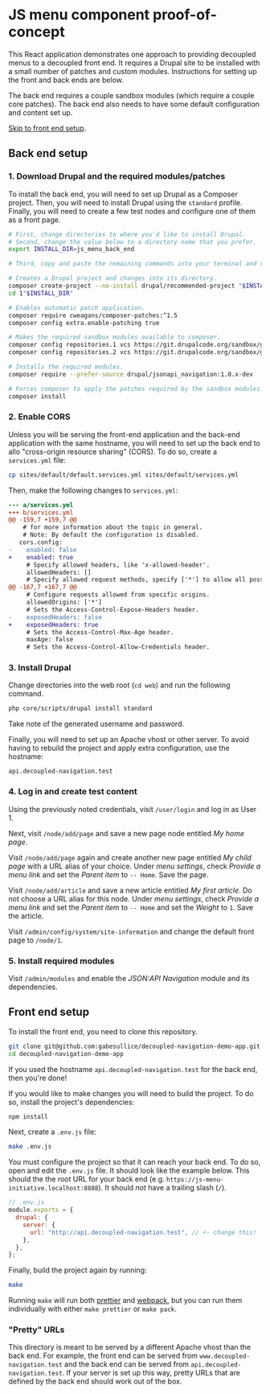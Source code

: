 JS menu component proof-of-concept
===

This React application demonstrates one approach to providing decoupled menus
to a decoupled front end. It requires a Drupal site to be installed with a
small number of patches and custom modules. Instructions for setting up the
front and back ends are below.

The back end requires a couple sandbox modules (which require a couple core
patches). The back end also needs to have some default configuration and
content set up.

[Skip to front end setup](#front-end-setup).

## Back end setup

### 1. Download Drupal and the required modules/patches

To install the back end, you will need to set up Drupal as a Composer project.
Then, you will need to install Drupal using the `standard` profile. Finally,
you will need to create a few test nodes and configure one of them as a front
page.

```sh
# First, change directories to where you'd like to install Drupal.
# Second, change the value below to a directory name that you prefer.
export INSTALL_DIR=js_menu_back_end

# Third, copy and paste the remaining commands into your terminal and run them.

# Creates a Drupal project and changes into its directory.
composer create-project --no-install drupal/recommended-project "$INSTALL_DIR"
cd 1"$INSTALL_DIR"

# Enables automatic patch application.
composer require cweagans/composer-patches:^1.5
composer config extra.enable-patching true

# Makes the required sandbox modules available to composer.
composer config repositories.1 vcs https://git.drupalcode.org/sandbox/gabesullice-3175825.git
composer config repositories.2 vcs https://git.drupalcode.org/sandbox/gabesullice-3175828.git

# Installs the required modules.
composer require --prefer-source drupal/jsonapi_navigation:1.0.x-dev

# Forces composer to apply the patches required by the sandbox modules.
composer install
```

### 2. Enable CORS

Unless you will be serving the front-end application and the back-end
application with the same hostname, you will need to set up the back end to
allo "cross-origin resource sharing" (CORS). To do so, create a `services.yml`
file:

```sh
cp sites/default/default.services.yml sites/default/services.yml
```

Then, make the following changes to `services.yml`:

```diff
--- a/services.yml
+++ b/services.yml
@@ -159,7 +159,7 @@
    # for more information about the topic in general.
    # Note: By default the configuration is disabled.
   cors.config:
-    enabled: false
+    enabled: true
     # Specify allowed headers, like 'x-allowed-header'.
     allowedHeaders: []
     # Specify allowed request methods, specify ['*'] to allow all possible ones.
@@ -167,7 +167,7 @@
     # Configure requests allowed from specific origins.
     allowedOrigins: ['*']
     # Sets the Access-Control-Expose-Headers header.
-    exposedHeaders: false
+    exposedHeaders: true
     # Sets the Access-Control-Max-Age header.
     maxAge: false
     # Sets the Access-Control-Allow-Credentials header.
```

### 3. Install Drupal

Change directories into the web root (`cd web`) and run the following command.

```sh
php core/scripts/drupal install standard
```

Take note of the generated username and password.

Finally, you will need to set up an Apache vhost or other server. To avoid
having to rebuild the project and apply extra configuration, use the hostname:

```
api.decoupled-navigation.test
```

### 4. Log in and create test content

Using the previously noted credentials, visit `/user/login` and log in as User
1.

Next, visit `/node/add/page` and save a new page node entitled _My home page_.

Visit  `/node/add/page` again and create another new page entitled _My child
page_ with a URL alias of your choice. Under _menu settings_, check _Provide a
menu link_ and set the _Parent item_ to `-- Home`. Save the page.

Visit  `/node/add/article` and save a new article entitled _My first article_.
Do not choose a URL alias for this node. Under _menu settings_, check _Provide
a menu link_ and set the _Parent item_ to `-- Home` and set the _Weight_ to
`1`. Save the article.

Visit `/admin/config/system/site-information` and change the default front page
to `/node/1`.

### 5. Install required modules

Visit `/admin/modules` and enable the _JSON:API Navigation_ module and its
dependencies.

## Front end setup

To install the front end, you need to clone this repository.

```sh
git clone git@github.com:gabesullice/decoupled-navigation-demo-app.git
cd decoupled-navigation-demo-app
```

If you used the hostname `api.decoupled-navigation.test` for the back end, then
you're done!

If you would like to make changes you will need to build the project. To do so,
install the project's dependencies:

```sh
npm install
```

Next, create a `.env.js` file:

```sh
make .env.js
```

You must configure the project so that it can reach your back end. To do so,
open and edit the `.env.js` file. It should look like the example below. This
should the the root URL for your back end (e.g.
`https://js-menu-initiative.localhost:8888`).  It should _not_ have a trailing
slash (`/`).

```js
// .env.js
module.exports = {
  drupal: {
    server: {
      url: "http://api.decoupled-navigation.test", // <- change this!
    },
  },
};
```

Finally, build the project again by running:

```sh
make
```

Running `make` will run both [prettier] and [webpack], but you can run them
individually with either `make prettier` or `make pack`.

### "Pretty" URLs

This directory is meant to be served by a different Apache vhost than the back
end. For example, the front end can be served from
`www.decoupled-navigation.test` and the back end can be served from
`api.decoupled-navigation.test`. If your server is set up this way, pretty URLs
that are defined by the back end should work out of the box.

[prettier]: https://prettier.io/
[webpack]: https://webpack.js.org/
